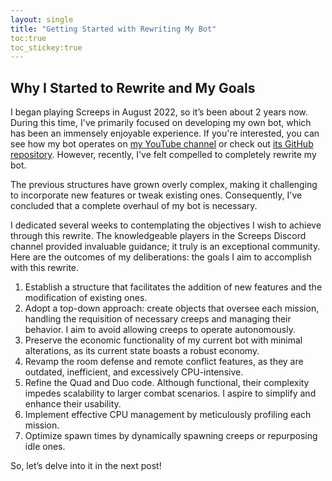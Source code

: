 ```yaml
---
layout: single
title: "Getting Started with Rewriting My Bot"
toc:true
toc_stickey:true
---
```


## Why I Started to Rewrite and My Goals

I began playing Screeps in August 2022, so it’s been about 2 years now. During this time, I've primarily focused on developing my own bot, which has been an immensely enjoyable experience. If you're interested, you can see how my bot operates on [my YouTube channel](https://www.youtube.com/@harabi-ws7sk) or check out [its GitHub repository](https://github.com/sy-harabi/screeps_harabi). However, recently, I've felt compelled to completely rewrite my bot.

The previous structures have grown overly complex, making it challenging to incorporate new features or tweak existing ones. Consequently, I've concluded that a complete overhaul of my bot is necessary.

I dedicated several weeks to contemplating the objectives I wish to achieve through this rewrite. The knowledgeable players in the Screeps Discord channel provided invaluable guidance; it truly is an exceptional community. Here are the outcomes of my deliberations: the goals I aim to accomplish with this rewrite.

1. Establish a structure that facilitates the addition of new features and the modification of existing ones.
2. Adopt a top-down approach: create objects that oversee each mission, handling the requisition of necessary creeps and managing their behavior. I aim to avoid allowing creeps to operate autonomously.
3. Preserve the economic functionality of my current bot with minimal alterations, as its current state boasts a robust economy.
4. Revamp the room defense and remote conflict features, as they are outdated, inefficient, and excessively CPU-intensive.
5. Refine the Quad and Duo code. Although functional, their complexity impedes scalability to larger combat scenarios. I aspire to simplify and enhance their usability.
6. Implement effective CPU management by meticulously profiling each mission.
7. Optimize spawn times by dynamically spawning creeps or repurposing idle ones.

So, let’s delve into it in the next post!
